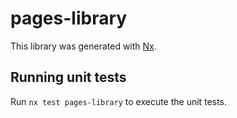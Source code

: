 # pages-library

This library was generated with [Nx](https://nx.dev).

## Running unit tests

Run `nx test pages-library` to execute the unit tests.
